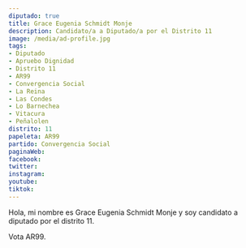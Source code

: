 ```yaml
---
diputado: true
title: Grace Eugenia Schmidt Monje
description: Candidato/a a Diputado/a por el Distrito 11
image: /media/ad-profile.jpg
tags:
- Diputado
- Apruebo Dignidad
- Distrito 11
- AR99
- Convergencia Social
- La Reina
- Las Condes
- Lo Barnechea
- Vitacura
- Peñalolen
distrito: 11
papeleta: AR99
partido: Convergencia Social
paginaWeb:
facebook:
twitter:
instagram:
youtube:
tiktok:
---
```

Hola, mi nombre es Grace Eugenia Schmidt Monje y soy candidato a diputado por el distrito 11.

Vota AR99.
